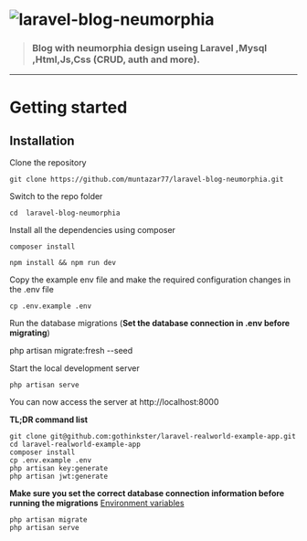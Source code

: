 # ![laravel-blog-neumorphia ](logo.png)



> ### Blog with neumorphia design useing Laravel ,Mysql ,Html,Js,Css  (CRUD, auth and more).



----------

# Getting started

## Installation



Clone the repository

    git clone https://github.com/muntazar77/laravel-blog-neumorphia.git

Switch to the repo folder

    cd  laravel-blog-neumorphia 

Install all the dependencies using composer

    composer install
    
    npm install && npm run dev


Copy the example env file and make the required configuration changes in the .env file

    cp .env.example .env


Run the database migrations (**Set the database connection in .env before migrating**)

   php artisan migrate:fresh --seed

Start the local development server

    php artisan serve

You can now access the server at http://localhost:8000

**TL;DR command list**

    git clone git@github.com:gothinkster/laravel-realworld-example-app.git
    cd laravel-realworld-example-app
    composer install
    cp .env.example .env
    php artisan key:generate
    php artisan jwt:generate 
    
**Make sure you set the correct database connection information before running the migrations** [Environment variables](#environment-variables)

    php artisan migrate
    php artisan serve

